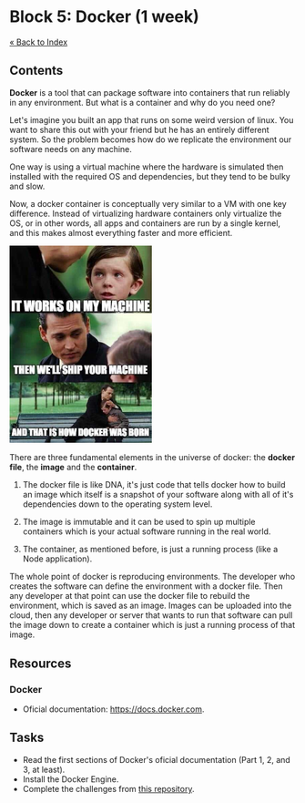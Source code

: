 # Block 5: Docker (1 week)

[« Back to Index](../../README.md)

## Contents

**Docker** is a tool that can package software into containers that run reliably in any environment. But what is a container and why do you need one?

Let's imagine you built an app that runs on some weird version of linux. You want to share this out with your friend but he has an entirely different system. So the problem becomes how do we replicate the environment our software needs on any machine.

One way is using a virtual machine where the hardware is simulated then installed with the required OS and dependencies, but they tend to be bulky and slow.

Now, a docker container is conceptually very similar to a VM with one key difference. Instead of virtualizing hardware containers only virtualize the OS, or in other words, all apps and containers are run by a single kernel, and this makes almost everything faster and more efficient.

<img src="docker-meme.jpeg" alt="Docker Meme" width="250"/>

There are three fundamental elements in the universe of docker: the **docker file**, the **image** and the **container**.

1. The docker file is like DNA, it's just code that tells docker how to build an image which itself is a snapshot of your software along with all of it's dependencies down to the operating system level.

2. The image is immutable and it can be used to spin up multiple containers which is your actual software running in the real world.

3. The container, as mentioned before, is just a running process (like a Node application).

The whole point of docker is reproducing environments. The developer who creates the software can define the environment with a docker file. Then any developer at that point can use the docker file to rebuild the environment, which is saved as an image. Images can be uploaded into the cloud, then any developer or server that wants to run that software can pull the image down to create a container which is just a running process of that image.

## Resources

### Docker

- Oficial documentation: <https://docs.docker.com>.

## Tasks

- Read the first sections of Docker's oficial documentation (Part 1, 2, and 3, at least).
- Install the Docker Engine.
- Complete the challenges from [this repository](https://github.com/WeDevelop-ARG/training-program-docker-dev).
